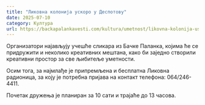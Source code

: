 ```yaml
---
title: "Ликовна колонија ускоро у Деспотову"
date: 2025-07-10
category: Култура
url: https://backapalankavesti.com/kultura/umetnost/likovna-kolonija-uskoro-u-despotovu/
---
```


Организатори најављују учешће сликара из Бачке Паланка, којима ће се придружити и неколико креативних мештана, како би заједно створили креативни простор за све љибитеље уметности.

Осим тога, за најмлађе је припремљена и бесплатна Ликовна радионица, за коју је потребна пријава на контакт телефона: 064/246-4411.

Почетак дружења је планиран за 10 сати и трајаће до 13 часова.
